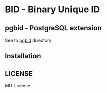# BID - Binary Unique ID

## pgbid - PostgreSQL extension

See to [pgbid](./pgbid) directory.

## Installation



## LICENSE

MIT License
